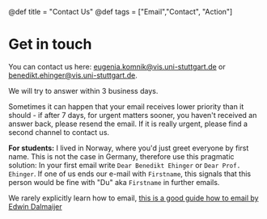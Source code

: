 @def title = "Contact Us"
@def tags = ["Email","Contact", "Action"]

# Get in touch

You can contact us here: [eugenia.komnik@vis.uni-stuttgart.de](mailto:eugenia.komnik@vis.uni-stuttgart.de) or [benedikt.ehinger@vis.uni-stuttgart.de](mailto:benedikt.ehinger@vis.uni-stuttgart.de).

We will try to answer within 3 business  days. 

Sometimes it can happen that your email receives lower priority than it should - if after 7 days, for urgent matters sooner, you haven't received an answer back, please resend the email. If it is really urgent, please find a second channel to contact us.

**For students:** I lived in Norway, where you'd just greet everyone by first name. This is not the case in Germany, therefore use this pragmatic solution: In your first email write `Dear Benedikt Ehinger` or `Dear Prof. Ehinger`. If one of us ends our e-mail with `Firstname`, this signals that this person would be fine with "Du" aka `Firstname` in further emails.

We rarely explicitly learn how to email, [this is a good guide how to email by Edwin Dalmaijer](https://www.dalmaijer.org/2022/03/how-to-email-your-lecturer-professor/)
